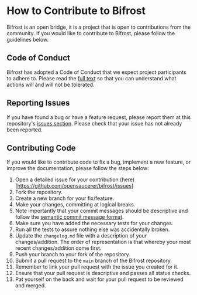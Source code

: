 # How to Contribute to Bifrost

Bifrost is an open bridge, it is a project that is open to contributions from the community. If you would like to contribute to Bifrost, please follow the guidelines below.

## Code of Conduct

Bifrost has adopted a Code of Conduct that we expect project participants to adhere to. Please read the [full text](https://www.contributor-covenant.org/version/1/0/0/code-of-conduct/) so that you can understand what actions will and will not be tolerated.

## Reporting Issues

If you have found a bug or have a feature request, please report them at this repository's [issues section](https://github.com/opensaucerer/bifrost/issues). Please check that your issue has not already been reported.

## Contributing Code

If you would like to contribute code to fix a bug, implement a new feature, or improve the documentation, please follow the steps below:

1. Open a detailed issue for your contribution (here)[https://github.com/opensaucerer/bifrost/issues]
2. Fork the repository.
3. Create a new branch for your fix/feature.
4. Make your changes, committing at logical breaks.
5. Note importantly that your commit messages should be descriptive and follow the [semantic commit message format](https://gist.github.com/joshbuchea/6f47e86d2510bce28f8e7f42ae84c716).
6. Make sure you have added the necessary tests for your changes.
7. Run all the tests to assure nothing else was accidentally broken.
8. Update the `changelog.md` file with a description of your changes/addition. The order of representation is that whereby your most recent changes/addition come first.
9. Push your branch to your fork of the repository.
10. Submit a pull request to the `main` branch of the Bifrost repository.
11. Remember to link your pull request with the issue you created for it.
12. Ensure that your pull request is descriptive and passes all status checks.
13. Pat yourself on the back and wait for your pull request to be reviewed and merged.
